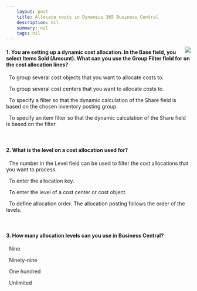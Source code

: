 ```yaml
---
    layout: post
    title: Allocate costs in Dynamics 365 Business Central  
    description: nil
    summary: nil
    tags: nil
---
```



 <a target="_blank" href="https://docs.microsoft.com/en-us/learn/modules/allocate-costs-dynamics-365-business-central/6-check/"><i class="fas fa-external-link-alt"></i> </a>
 <img align="right" src="https://docs.microsoft.com/en-us/learn/achievements/allocate-costs-dynamics-365-business-central.svg">
####  1. You are setting up a dynamic cost allocation. In the Base field, you select Items Sold (Amount). What can you use the Group Filter field for on the cost allocation lines?


<i class='far fa-square'></i> &nbsp;&nbsp;To group several cost objects that you want to allocate costs to.

<i class='far fa-square'></i> &nbsp;&nbsp;To group several cost centers that you want to allocate costs to.

<i class='fas fa-check-square' style='color: Dodgerblue;'></i> &nbsp;&nbsp;To specify a filter so that the dynamic calculation of the Share field is based on the chosen inventory posting group.

<i class='far fa-square'></i> &nbsp;&nbsp;To specify an item filter so that the dynamic calculation of the Share field is based on the filter.
<br />
<br />
<br />

####  2. What is the level on a cost allocation used for?


<i class='far fa-square'></i> &nbsp;&nbsp;The number in the Level field can be used to filter the cost allocations that you want to process.

<i class='far fa-square'></i> &nbsp;&nbsp;To enter the allocation key.

<i class='far fa-square'></i> &nbsp;&nbsp;To enter the level of a cost center or cost object.

<i class='fas fa-check-square' style='color: Dodgerblue;'></i> &nbsp;&nbsp;To define allocation order. The allocation posting follows the order of the levels.
<br />
<br />
<br />

####  3. How many allocation levels can you use in Business Central?


<i class='far fa-square'></i> &nbsp;&nbsp;Nine

<i class='fas fa-check-square' style='color: Dodgerblue;'></i> &nbsp;&nbsp;Ninety-nine

<i class='far fa-square'></i> &nbsp;&nbsp;One hundred

<i class='far fa-square'></i> &nbsp;&nbsp;Unlimited
<br />
<br />
<br />
